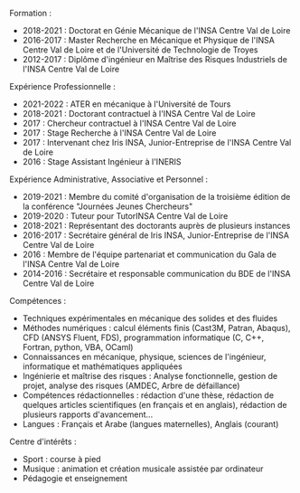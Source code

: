 Formation :

- 2018-2021 : Doctorat en Génie Mécanique de l'INSA Centre Val de Loire
- 2016-2017 : Master Recherche en Mécanique et Physique de l'INSA Centre Val de Loire et de l'Université de Technologie de Troyes
- 2012-2017 : Diplôme d'ingénieur en Maîtrise des Risques Industriels de l'INSA Centre Val de Loire

Expérience Professionnelle :

- 2021-2022 : ATER en mécanique à l'Université de Tours
- 2018-2021 : Doctorant contractuel à l'INSA Centre Val de Loire
- 2017 : Chercheur contractuel à l'INSA Centre Val de Loire
- 2017 : Stage Recherche à l'INSA Centre Val de Loire
- 2017 : Intervenant chez Iris INSA, Junior-Entreprise de l'INSA Centre Val de Loire
- 2016 : Stage Assistant Ingénieur à l'INERIS

Expérience Administrative, Associative et Personnel :

- 2019-2021 : Membre du comité d'organisation de la troisième édition de la conférence "Journées Jeunes Chercheurs"
- 2019-2020 : Tuteur pour TutorINSA Centre Val de Loire
- 2018-2021 : Représentant des doctorants auprès de plusieurs instances
- 2016-2017 : Secrétaire général de Iris INSA, Junior-Entreprise de l'INSA Centre Val de Loire
- 2016 : Membre de l'équipe partenariat et communication du Gala de l'INSA Centre Val de Loire
- 2014-2016 : Secrétaire et responsable communication du BDE de l'INSA Centre Val de Loire

Compétences :

- Techniques expérimentales en mécanique des solides et des fluides
- Méthodes numériques : calcul éléments finis (Cast3M, Patran, Abaqus), CFD (ANSYS Fluent, FDS), programmation informatique (C, C++, Fortran, python, VBA, OCaml)
- Connaissances en mécanique, physique, sciences de l'ingénieur, informatique et mathématiques appliquées
- Ingénierie et maîtrise des risques : Analyse fonctionnelle, gestion de projet, analyse des risques (AMDEC, Arbre de défaillance)
- Compétences rédactionnelles : rédaction d'une thèse, rédaction de quelques articles scientifiques (en français et en anglais), rédaction de plusieurs rapports d'avancement...
- Langues : Français et Arabe (langues maternelles), Anglais (courant)

Centre d'intérêts :
- Sport : course à pied
- Musique : animation et création musicale assistée par ordinateur
- Pédagogie et enseignement
